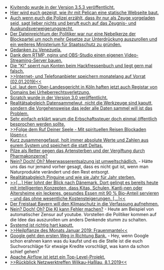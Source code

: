 * [Kivitendo wurde in der Version 3.5.3 veröffentlicht.](https://www.pro-linux.de/news/1/26638/kivitendo-353-ver%C3%B6ffentlicht.html)
* [Hier wird euch gezeigt, wie ihr mit Pelican eine statische Webseite baut.](https://opensource.com/article/19/1/getting-started-pelican)
* [Auch wenn euch die Polizei erzählt, dass ihr nur als Zeuge vorgeladen seid, sagt lieber nichts und beruft euch auf das Zeugnis- und Auskundsverweigerungsrecht.](https://blog.fefe.de/?ts=a2cdfc65)
* [Der Dateinreichtum der Politiker war nur eine Nebelkerze der Blockpartei um noch mehr Gesetze zur Unterdrückung auszurollen und ein weiteres Ministerium für Staatsschutz zu gründen.](https://blog.fefe.de/?ts=a2cdfdeb)
* [Gedanken zu Venezuela.](https://weltnetz.tv/story/1718-venezuela-ein-faktencheck-der-anderen-art)
* [Dank dem RTMP, nginx und OBS-Studio einen eigenen Video-Streaming-Server bauen.](https://opensource.com/article/19/1/basic-live-video-streaming-server)
* [Die "KI" sperrt nun Konten beim Hackfressenbuch und liegt gern mal falsch.](https://blog.fefe.de/?ts=a2ca73b7)
* [>>Internet- und Telefonanbieter speichern monatelang auf Vorrat (02.01.2019)<<](http://www.vorratsdatenspeicherung.de/content/view/790/1/)
* [Lol, laut dem Ober-Landesgericht in Köln haften jetzt auch Registar von Domains bei Urheberrechtsverletzung.](https://blog.fefe.de/?ts=a2ca7455)
* [Scratch wurde in der Version 3.0 veröffentlicht.](https://www.pro-linux.de/news/1/26648/scratch-30-ver%C3%B6ffentlicht.html)
* [Realitätsabgleich Datensammelwut, nicht die Werkzeuge sind kaputt, sondern die Vorgehensweise das jeder alle Daten sammel will ist das Problem.](https://blog.fefe.de/?ts=a2ca0e82)
* [Sehr einfach erklärt warum die Erbschaftssteuer doch einmal öffentlich besprochen werden sollte.](https://weltnetz.tv/video/1721-warum-die-schere-zwischen-arm-und-reich-auseinander-geht)
* [>>Folge dem Ruf Deiner Seele - Mit spirituellen Reisen Blockaden lösen<<](https://www.welt-im-wandel.tv/video/folge-dem-ruf-deiner-seele-mit-spirituellen-reisen-blockaden-loesen/)
* [Kurz zusammengefasst, holt immer absolute Werte und Zahlen aus eurem System und speichert die statt Deltas.](https://utcc.utoronto.ca/~cks/space/blog/sysadmin/StatsGatheringNoDeltas)
* [Pilze als Retter gegen das Artensterben und der Vergiftung durch Pharmakonzerne?](https://netzfrauen.org/2019/01/08/paul-stamets-2/)
* [Nein? Doch! Oh? Meerwasserentsalzung ist umweltschädlich.](https://blog.fefe.de/?ts=a2cb29f3) - Hätte uns das nur jemand vorher gesagt, dass es nicht gut ist, wenn man Naturprodukte verändert und den Rest entsorgt.
* [Realitätsabgleich Pinguine und wie sie Jahr für Jahr sterben.](https://netzfrauen.org/2019/01/09/penguins/)
* [>>[...] Hier lohnt der Blick nach Dänemark. Dort gelingt es bereits heute mit intelligenten Konzepten, dass Kitas, Schulen, Kanti-nen oder Altersheime ein leckeres, gesundes Essen mit 90 % Bio-Anteil servieren – und das ohne wesentliche Kostensteigerungen. [...]<<](http://www.sonnenseite.com/de/politik/boelw-zum-ernaehrungsreport.html)
* [Der Freistaat Bayern will den Klimaschutz in die Verfassung aufnehmen.](http://www.sonnenseite.com/de/politik/kabinett-in-bayern-beschliesst-volksentscheid-vorbereitungen.html)
* [Nein? Doch! Oh? Die KI kann Fehler machen?](https://blog.fefe.de/?ts=a2c8649d) - Heute am Beispiel von automatischer Zensur auf youtube. Vorstellen die Politiker kommen auf die Idee das auszurollen um anders Denkende stumm zu schalten.
* [Systemd ist richtig hart kaputt.](https://blog.fefe.de/?ts=a2c86207)
* [>>Heilpflanze des Monats Januar 2019: Frauenmantel<<](https://bio-erzgebirge.de/wp/?p=17336)
* [Google geht den ersten Weg in Richtung Bank.](https://www.neopresse.com/wirtschaft/heimliche-eu-falle-google-will-bank-werden-das-gilt-dann-auch-fuer-deutschland/) - Hey, wenn Google schon erahnen kann was du kaufst und es die Stelle ist die euch Suchvorschläge für etwaige Kredite vorschlägt, was kann da schon schief gehen?
* [Apache Airflow ist jetzt ein Top-Level-Projekt.](https://www.pro-linux.de/news/1/26656/apache-airflow-wird-toplevel-projekt-der-foundation.html)
* [>>Rückblick Netzwerktreffen Wilkau-Haßlau, 8.1.2019<<](https://bio-erzgebirge.de/wp/?p=17326)
